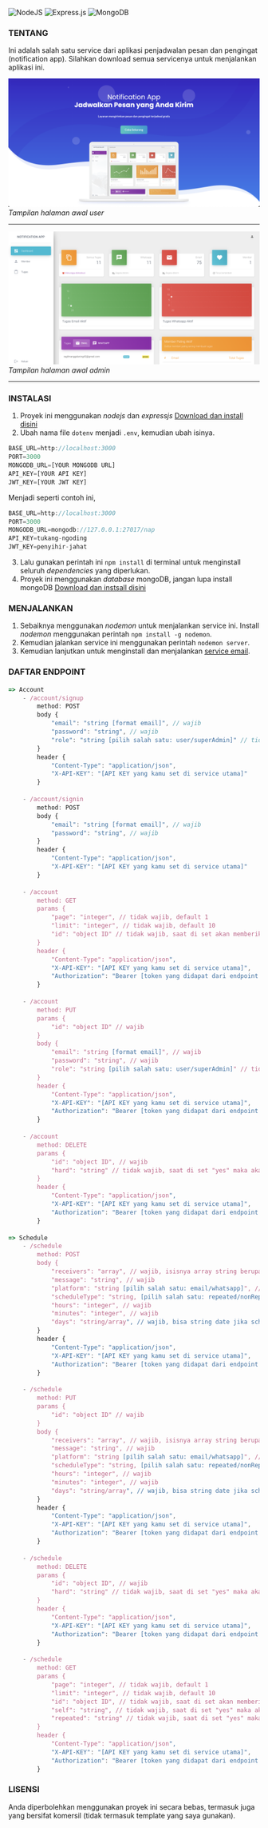 <img alt="NodeJS" src="https://img.shields.io/badge/node.js-%2343853D.svg?style=for-the-badge&logo=node-dot-js&logoColor=white"/> <img alt="Express.js" src="https://img.shields.io/badge/express.js-%23404d59.svg?style=for-the-badge&logo=express&logoColor=%2361DAFB"/> <img alt="MongoDB" src ="https://img.shields.io/badge/MongoDB-%234ea94b.svg?style=for-the-badge&logo=mongodb&logoColor=white"/>
### TENTANG
Ini adalah salah satu service dari aplikasi penjadwalan pesan dan pengingat (notification app). Silahkan download semua servicenya untuk menjalankan aplikasi ini.

![user dashboard](https://github.com/ragil000/nap.base.service/blob/master/readme/user-dashboard.png?raw=true)
*Tampilan halaman awal user*

------------


![admin dashboard](https://github.com/ragil000/nap.base.service/blob/master/readme/admin-dashboard.png?raw=true)
*Tampilan halaman awal admin*

------------

### INSTALASI
1. Proyek ini menggunakan *nodejs* dan *expressjs*  [Download dan install disini](https://nodejs.org/en/ "Download dan install disini")
2. Ubah nama file `dotenv` menjadi `.env`, kemudian ubah isinya.
```javascript
BASE_URL=http://localhost:3000
PORT=3000
MONGODB_URL=[YOUR MONGODB URL]
API_KEY=[YOUR API KEY]
JWT_KEY=[YOUR JWT KEY]
```
Menjadi seperti contoh ini,
```javascript
BASE_URL=http://localhost:3000
PORT=3000
MONGODB_URL=mongodb://127.0.0.1:27017/nap
API_KEY=tukang-ngoding
JWT_KEY=penyihir-jahat
```
3. Lalu gunakan perintah ini `npm install` di terminal untuk menginstall seluruh *dependencies* yang diperlukan.
4. Proyek ini menggunakan *database* mongoDB, jangan lupa install mongoDB [Download dan instsall disini](https://docs.mongodb.com/manual/installation/ "Download dan instsall disini")

### MENJALANKAN
1. Sebaiknya menggunakan *nodemon* untuk menjalankan service ini. Install *nodemon* menggunakan perintah `npm install -g nodemon`.
2. Kemudian jalankan service ini menggunakan perintah `nodemon server`.
3. Kemudian lanjutkan untuk menginstall dan menjalankan [service email](https://github.com/ragil000/nap.email.service "service email").

### DAFTAR ENDPOINT
```javascript
=> Account
	- /account/signup
		method: POST
		body {
			"email": "string [format email]", // wajib
			"password": "string", // wajib
			"role": "string [pilih salah satu: user/superAdmin]" // tidak wajib, default "user"
		}
		header {
			"Content-Type": "application/json",
			"X-API-KEY": "[API KEY yang kamu set di service utama]"
		}
		
	- /account/signin
		method: POST
		body {
			"email": "string [format email]", // wajib
			"password": "string", // wajib
		}
		header {
			"Content-Type": "application/json",
			"X-API-KEY": "[API KEY yang kamu set di service utama]"
		}
		
	- /account
		method: GET
		params {
			"page": "integer", // tidak wajib, default 1
			"limit": "integer", // tidak wajib, default 10
			"id": "object ID" // tidak wajib, saat di set akan memberikan response detail
		}
		header {
			"Content-Type": "application/json",
			"X-API-KEY": "[API KEY yang kamu set di service utama]",
			"Authorization": "Bearer [token yang didapat dari endpoint /account/signin]"
		}
		
	- /account
		method: PUT
		params {
			"id": "object ID" // wajib
		}
		body {
			"email": "string [format email]", // wajib
			"password": "string", // wajib
			"role": "string [pilih salah satu: user/superAdmin]" // tidak wajib
		}
		header {
			"Content-Type": "application/json",
			"X-API-KEY": "[API KEY yang kamu set di service utama]",
			"Authorization": "Bearer [token yang didapat dari endpoint /account/signin]"
		}
		
	- /account
		method: DELETE
		params {
			"id": "object ID", // wajib
			"hard": "string" // tidak wajib, saat di set "yes" maka akan menghapus data dari database, jika tidak diisi data tidak hilang dalam database tapi tidak ditampilkan
		}
		header {
			"Content-Type": "application/json",
			"X-API-KEY": "[API KEY yang kamu set di service utama]",
			"Authorization": "Bearer [token yang didapat dari endpoint /account/signin]"
		}
		
=> Schedule
	- /schedule
		method: POST
		body {
			"receivers": "array", // wajib, isisnya array string berupa email atau nomor whatsapp
			"message": "string", // wajib
			"platform": "string [pilih salah satu: email/whatsapp]", // wajib
			"scheduleType": "string, [pilih salah satu: repeated/nonRepeated]", // wajib
			"hours": "integer", // wajib
			"minutes": "integer", // wajib
			"days": "string/array", // wajib, bisa string date jika scheduleType=nonRepeated dan array string jika scheduleType=repeated berisi nama hari dalam bahasa inggris
		}
		header {
			"Content-Type": "application/json",
			"X-API-KEY": "[API KEY yang kamu set di service utama]",
			"Authorization": "Bearer [token yang didapat dari endpoint /account/signin]"
		}
		
	- /schedule
		method: PUT
		params {
			"id": "object ID" // wajib
		}
		body {
			"receivers": "array", // wajib, isisnya array string berupa email atau nomor whatsapp
			"message": "string", // wajib
			"platform": "string [pilih salah satu: email/whatsapp]", // wajib
			"scheduleType": "string, [pilih salah satu: repeated/nonRepeated]", // wajib
			"hours": "integer", // wajib
			"minutes": "integer", // wajib
			"days": "string/array", // wajib, bisa string date jika scheduleType=nonRepeated dan array string jika scheduleType=repeated berisi nama hari dalam bahasa inggris
		}
		header {
			"Content-Type": "application/json",
			"X-API-KEY": "[API KEY yang kamu set di service utama]",
			"Authorization": "Bearer [token yang didapat dari endpoint /account/signin]"
		}
		
	- /schedule
		method: DELETE
		params {
			"id": "object ID", // wajib
			"hard": "string" // tidak wajib, saat di set "yes" maka akan menghapus data dari database, jika tidak diisi data tidak hilang dalam database tapi tidak ditampilkan
		}
		header {
			"Content-Type": "application/json",
			"X-API-KEY": "[API KEY yang kamu set di service utama]",
			"Authorization": "Bearer [token yang didapat dari endpoint /account/signin]"
		}
		
	- /schedule
		method: GET
		params {
			"page": "integer", // tidak wajib, default 1
			"limit": "integer", // tidak wajib, default 10
			"id": "object ID", // tidak wajib, saat di set akan memberikan response detail
			"self": "string", // tidak wajib, saat di set "yes" maka akan memfilter hanya schedule yang aktif saja yang ditampilkan
			"repeated": "string" // tidak wajib, saat di set "yes" maka akan memfilter hanya schedule yang berulang saja yang ditampilkan
		}
		header {
			"Content-Type": "application/json",
			"X-API-KEY": "[API KEY yang kamu set di service utama]",
			"Authorization": "Bearer [token yang didapat dari endpoint /account/signin]"
		}
```

### LISENSI
Anda diperbolehkan menggunakan proyek ini secara bebas, termasuk juga yang bersifat komersil (tidak termasuk template yang saya gunakan).
